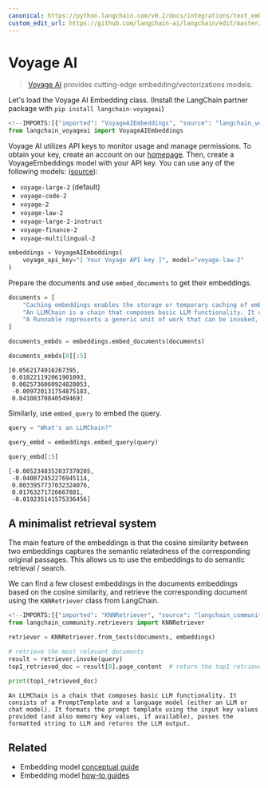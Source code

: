```yaml
---
canonical: https://python.langchain.com/v0.2/docs/integrations/text_embedding/voyageai/
custom_edit_url: https://github.com/langchain-ai/langchain/edit/master/docs/docs/integrations/text_embedding/voyageai.ipynb
---
```


# Voyage AI

> [Voyage AI](https://www.voyageai.com/) provides cutting-edge embedding/vectorizations models.

Let's load the Voyage AI Embedding class. (Install the LangChain partner package with `pip install langchain-voyageai`)

```python
<!--IMPORTS:[{"imported": "VoyageAIEmbeddings", "source": "langchain_voyageai", "docs": "https://api.python.langchain.com/en/latest/embeddings/langchain_voyageai.embeddings.VoyageAIEmbeddings.html", "title": "Voyage AI"}]-->
from langchain_voyageai import VoyageAIEmbeddings
```

Voyage AI utilizes API keys to monitor usage and manage permissions. To obtain your key, create an account on our [homepage](https://www.voyageai.com). Then, create a VoyageEmbeddings model with your API key. You can use any of the following models: ([source](https://docs.voyageai.com/docs/embeddings)):

- `voyage-large-2` (default)
- `voyage-code-2`
- `voyage-2`
- `voyage-law-2`
- `voyage-large-2-instruct`
- `voyage-finance-2`
- `voyage-multilingual-2`

```python
embeddings = VoyageAIEmbeddings(
    voyage_api_key="[ Your Voyage API key ]", model="voyage-law-2"
)
```

Prepare the documents and use `embed_documents` to get their embeddings.

```python
documents = [
    "Caching embeddings enables the storage or temporary caching of embeddings, eliminating the necessity to recompute them each time.",
    "An LLMChain is a chain that composes basic LLM functionality. It consists of a PromptTemplate and a language model (either an LLM or chat model). It formats the prompt template using the input key values provided (and also memory key values, if available), passes the formatted string to LLM and returns the LLM output.",
    "A Runnable represents a generic unit of work that can be invoked, batched, streamed, and/or transformed.",
]
```

```python
documents_embds = embeddings.embed_documents(documents)
```

```python
documents_embds[0][:5]
```

```output
[0.0562174916267395,
 0.018221192061901093,
 0.0025736060924828053,
 -0.009720131754875183,
 0.04108370840549469]
```

Similarly, use `embed_query` to embed the query.

```python
query = "What's an LLMChain?"
```

```python
query_embd = embeddings.embed_query(query)
```

```python
query_embd[:5]
```

```output
[-0.0052348352037370205,
 -0.040072452276945114,
 0.0033957737032324076,
 0.01763271726667881,
 -0.019235141575336456]
```

## A minimalist retrieval system

The main feature of the embeddings is that the cosine similarity between two embeddings captures the semantic relatedness of the corresponding original passages. This allows us to use the embeddings to do semantic retrieval / search.

We can find a few closest embeddings in the documents embeddings based on the cosine similarity, and retrieve the corresponding document using the `KNNRetriever` class from LangChain.

```python
<!--IMPORTS:[{"imported": "KNNRetriever", "source": "langchain_community.retrievers", "docs": "https://api.python.langchain.com/en/latest/retrievers/langchain_community.retrievers.knn.KNNRetriever.html", "title": "Voyage AI"}]-->
from langchain_community.retrievers import KNNRetriever

retriever = KNNRetriever.from_texts(documents, embeddings)

# retrieve the most relevant documents
result = retriever.invoke(query)
top1_retrieved_doc = result[0].page_content  # return the top1 retrieved result

print(top1_retrieved_doc)
```
```output
An LLMChain is a chain that composes basic LLM functionality. It consists of a PromptTemplate and a language model (either an LLM or chat model). It formats the prompt template using the input key values provided (and also memory key values, if available), passes the formatted string to LLM and returns the LLM output.
```

## Related

- Embedding model [conceptual guide](/docs/concepts/#embedding-models)
- Embedding model [how-to guides](/docs/how_to/#embedding-models)